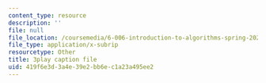 ```yaml
---
content_type: resource
description: ''
file: null
file_location: /coursemedia/6-006-introduction-to-algorithms-spring-2020/419f6e3d3a4e39e2bb6ec1a23a495ee2_KlQiwkhLBg0.srt
file_type: application/x-subrip
resourcetype: Other
title: 3play caption file
uid: 419f6e3d-3a4e-39e2-bb6e-c1a23a495ee2
---
```

